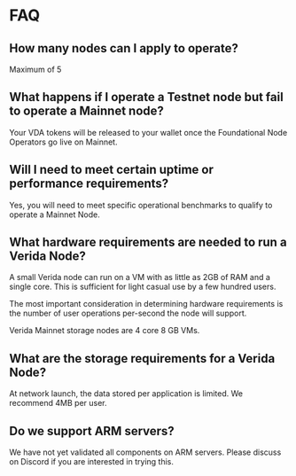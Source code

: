 # FAQ

## How many nodes can I apply to operate?

Maximum of 5

## What happens if I operate a Testnet node but fail to operate a Mainnet node?

Your VDA tokens will be released to your wallet once the Foundational Node Operators go live on Mainnet.

## Will I need to meet certain uptime or performance requirements?

Yes, you will need to meet specific operational benchmarks to qualify to operate a Mainnet Node.

## What hardware requirements are needed to run a Verida Node?

A small Verida node can run on a VM with as little as 2GB of RAM and a single core. This is sufficient for light casual use by a few hundred users.

The most important consideration in determining hardware requirements is the number of user operations per-second the node will support.

Verida Mainnet storage nodes are 4 core 8 GB VMs.

## What are the storage requirements for a Verida Node?

At network launch, the data stored per application is limited. We recommend 4MB per user.

## Do we support ARM servers?

We have not yet validated all components on ARM servers. Please discuss on Discord if you are interested in trying this.
